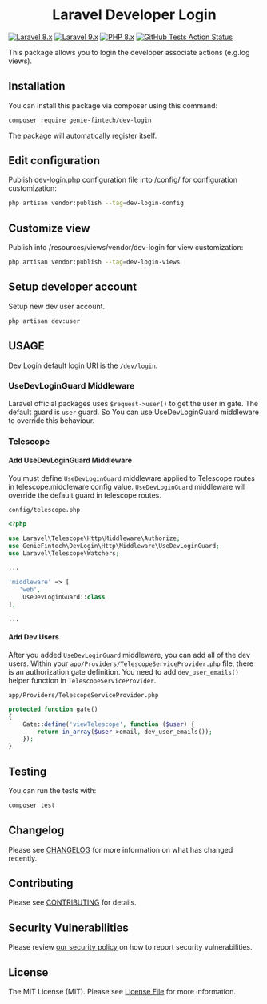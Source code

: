 <h1 align="center">Laravel Developer Login</h1>

[![Laravel 8.x](https://img.shields.io/badge/Laravel-8.x-red.svg?style=flat-square)](https://laravel.com/docs/8.x)
[![Laravel 9.x](https://img.shields.io/badge/Laravel-9.x-red.svg?style=flat-square)](https://laravel.com/docs/9.x)
[![PHP 8.x](https://img.shields.io/badge/php-%5E8.0-blue?style=flat-square)](https://www.php.net/releases/8.0/en.php)
[![GitHub Tests Action Status](https://img.shields.io/github/workflow/status/genie-fintech/laravel-dev-login/run-tests?label=tests&style=flat-square)](https://github.com/genie-fintech/dev-login/actions?query=workflow%3Arun-tests+branch%3Amain)

This package allows you to login the developer associate actions (e.g.log views).

## Installation

You can install this package via composer using this command:

```bash
composer require genie-fintech/dev-login
```

The package will automatically register itself.

## Edit configuration

Publish dev-login.php configuration file into /config/ for configuration customization:

```bash
php artisan vendor:publish --tag=dev-login-config
```

## Customize view

Publish into /resources/views/vendor/dev-login for view customization:

```bash
php artisan vendor:publish --tag=dev-login-views 
```

## Setup developer account

Setup new dev user account.

```bash
php artisan dev:user
```

## USAGE

Dev Login default login URI is the `/dev/login`.

### UseDevLoginGuard Middleware

Laravel official packages uses `$request->user()` to get the user in gate. The default guard is `user` guard. So You can use UseDevLoginGuard middleware to override this behaviour.

### Telescope

#### Add UseDevLoginGuard Middleware
You must define `UseDevLoginGuard` middleware applied to Telescope routes in telescope.middleware config value. `UseDevLoginGuard` middleware will override the default guard in telescope routes.

`config/telescope.php`
```php
<?php

use Laravel\Telescope\Http\Middleware\Authorize;
use GenieFintech\DevLogin\Http\Middleware\UseDevLoginGuard;
use Laravel\Telescope\Watchers;

...

'middleware' => [
   'web',
    UseDevLoginGuard::class
],

...
```

#### Add Dev Users

After you added `UseDevLoginGuard` middleware, you can add all of the dev users. Within your `app/Providers/TelescopeServiceProvider.php` file, there is an authorization gate definition.
You need to add `dev_user_emails()` helper function in `TelescopeServiceProvider`.

`app/Providers/TelescopeServiceProvider.php`
```php
protected function gate()
{
    Gate::define('viewTelescope', function ($user) {
        return in_array($user->email, dev_user_emails());
    });
}
```

## Testing

You can run the tests with:

```bash
composer test
```

## Changelog

Please see [CHANGELOG](CHANGELOG.md) for more information on what has changed recently.

## Contributing

Please see [CONTRIBUTING](.github/CONTRIBUTING.md) for details.

## Security Vulnerabilities

Please review [our security policy](../../security/policy) on how to report security vulnerabilities.

## License

The MIT License (MIT). Please see [License File](LICENSE.md) for more information.
